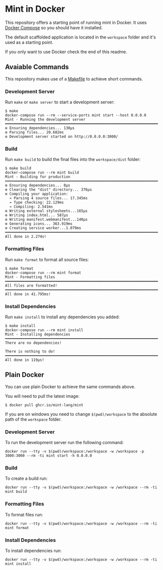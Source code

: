 # Mint in Docker

This repository offers a starting point of running mint in Docker. It uses [Docker Compose](https://docs.docker.com/compose/) so you should have it installed.

The default scaffolded application is located in the `workspace` folder and it's used as a starting point.

If you only want to use Docker check the end of this readme.

## Avaiable Commands

This repository makes use of a [Makefile](https://en.wikipedia.org/wiki/Make_(software)#Makefile) to achieve short commands.

### Development Server

Run `make` or `make server` to start a development server:

```console
$ make
docker-compose run --rm --service-ports mint start --host 0.0.0.0
Mint - Running the development server
━━━━━━━━━━━━━━━━━━━━━━━━━━━━━━━━━━━━━━━━━━━━━━━━━━━━━━━━━━━━━━━━━━━━━━━━━━━━━━━━
⚙ Ensuring dependencies... 130μs
⚙ Parsing files... 20.682ms
⚙ Development server started on http://0.0.0.0:3000/
```

### Build

Run `make build` to build the final files into the `workspace/dist` folder:

```console
$ make build
docker-compose run --rm mint build
Mint - Building for production
━━━━━━━━━━━━━━━━━━━━━━━━━━━━━━━━━━━━━━━━━━━━━━━━━━━━━━━━━━━━━━━━━━━━━━━━━━━━━━━━
⚙ Ensuring dependencies... 0μs
⚙ Clearing the "dist" directory... 376μs
⚙ Compiling your application:
  ➔ Parsing 4 source files... 17.345ms
  ➔ Type checking: 22.129ms
  ➔ Compiling: 2.541ms
⚙ Writing external stylesheets...165μs
⚙ Writing index.html... 587μs
⚙ Writing manifest.webmanifest...140μs
⚙ Generating icons... 363.919ms
⚙ Creating service worker...1.079ms
━━━━━━━━━━━━━━━━━━━━━━━━━━━━━━━━━━━━━━━━━━━━━━━━━━━━━━━━━━━━━━━━━━━━━━━━━━━━━━━━
All done in 2.274s!
```

### Formatting Files

Run `make format` to format all source files:

```console
$ make format
docker-compose run --rm mint format
Mint - Formatting files
━━━━━━━━━━━━━━━━━━━━━━━━━━━━━━━━━━━━━━━━━━━━━━━━━━━━━━━━━━━━━━━━━━━━━━━━━━━━━━━━
All files are formatted!
━━━━━━━━━━━━━━━━━━━━━━━━━━━━━━━━━━━━━━━━━━━━━━━━━━━━━━━━━━━━━━━━━━━━━━━━━━━━━━━━
All done in 41.795ms!
```

### Install Dependencies

Run `make install` to install any dependencies you added:

```console
$ make install
docker-compose run --rm mint install
Mint - Installing dependencies
━━━━━━━━━━━━━━━━━━━━━━━━━━━━━━━━━━━━━━━━━━━━━━━━━━━━━━━━━━━━━━━━━━━━━━━━━━━━━━━━
There are no dependencies!

There is nothing to do!
━━━━━━━━━━━━━━━━━━━━━━━━━━━━━━━━━━━━━━━━━━━━━━━━━━━━━━━━━━━━━━━━━━━━━━━━━━━━━━━━
All done in 119μs!
```

## Plain Docker

You can use plain Docker to achieve the same commands above.

You will need to pull the latest image:

```console
$ docker pull ghcr.io/mint-lang/mint
```

If you are on windows you need to change `$(pwd)/workspace` to the absolute path of the `workspace` folder.

### Development Server

To run the development server run the following command:

```console
docker run --tty -v $(pwd)/workspace:/workspace -w /workspace -p 3000:3000 --rm -ti mint start -h 0.0.0.0
```

### Build

To create a build run:

```console
docker run --tty -v $(pwd)/workspace:/workspace -w /workspace --rm -ti mint build
```

### Formatting Files

To format files run:

```console
docker run --tty -v $(pwd)/workspace:/workspace -w /workspace --rm -ti mint format
```

### Install Dependencies

To install dependencies run:

```console
docker run --tty -v $(pwd)/workspace:/workspace -w /workspace --rm -ti mint install
```
